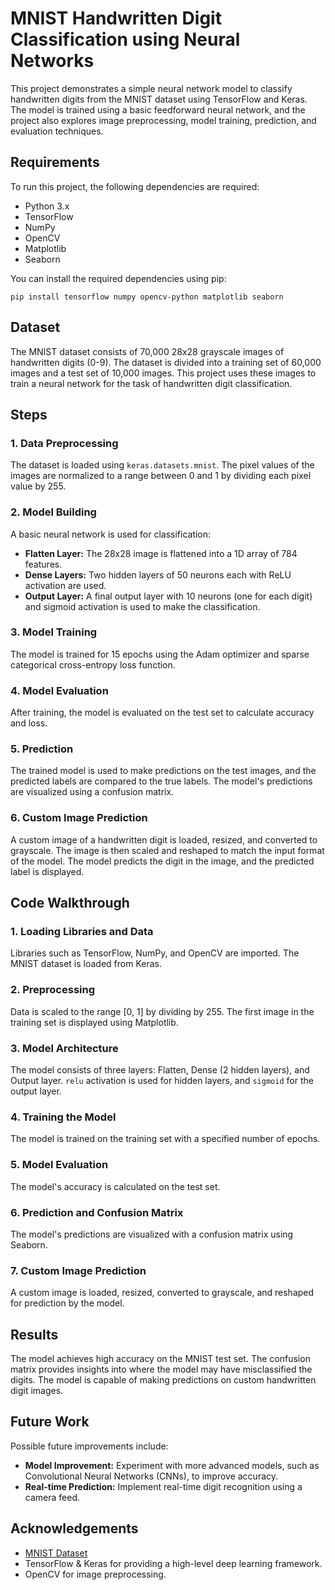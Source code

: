 <body>
    <div class="container">
        <h1>MNIST Handwritten Digit Classification using Neural Networks</h1>
        <p>This project demonstrates a simple neural network model to classify handwritten digits from the MNIST dataset using TensorFlow and Keras. The model is trained using a basic feedforward neural network, and the project also explores image preprocessing, model training, prediction, and evaluation techniques.</p>
        <h2>Requirements</h2>
        <p>To run this project, the following dependencies are required:</p>
        <ul>
            <li>Python 3.x</li>
            <li>TensorFlow</li>
            <li>NumPy</li>
            <li>OpenCV</li>
            <li>Matplotlib</li>
            <li>Seaborn</li>
        </ul>
        <p>You can install the required dependencies using pip:</p>
        <pre><code>pip install tensorflow numpy opencv-python matplotlib seaborn</code></pre>
        <h2>Dataset</h2>
        <p>The MNIST dataset consists of 70,000 28x28 grayscale images of handwritten digits (0-9). The dataset is divided into a training set of 60,000 images and a test set of 10,000 images. This project uses these images to train a neural network for the task of handwritten digit classification.</p>
        <h2>Steps</h2>
        <h3>1. Data Preprocessing</h3>
        <p>The dataset is loaded using <code>keras.datasets.mnist</code>. The pixel values of the images are normalized to a range between 0 and 1 by dividing each pixel value by 255.</p>
        <h3>2. Model Building</h3>
        <p>A basic neural network is used for classification:</p>
        <ul>
            <li><strong>Flatten Layer:</strong> The 28x28 image is flattened into a 1D array of 784 features.</li>
            <li><strong>Dense Layers:</strong> Two hidden layers of 50 neurons each with ReLU activation are used.</li>
            <li><strong>Output Layer:</strong> A final output layer with 10 neurons (one for each digit) and sigmoid activation is used to make the classification.</li>
        </ul>
        <h3>3. Model Training</h3>
        <p>The model is trained for 15 epochs using the Adam optimizer and sparse categorical cross-entropy loss function.</p>
        <h3>4. Model Evaluation</h3>
        <p>After training, the model is evaluated on the test set to calculate accuracy and loss.</p>
        <h3>5. Prediction</h3>
        <p>The trained model is used to make predictions on the test images, and the predicted labels are compared to the true labels. The model's predictions are visualized using a confusion matrix.</p>
        <h3>6. Custom Image Prediction</h3>
        <p>A custom image of a handwritten digit is loaded, resized, and converted to grayscale. The image is then scaled and reshaped to match the input format of the model. The model predicts the digit in the image, and the predicted label is displayed.</p>
        <h2>Code Walkthrough</h2>
        <h3>1. Loading Libraries and Data</h3>
        <p>Libraries such as TensorFlow, NumPy, and OpenCV are imported. The MNIST dataset is loaded from Keras.</p>
        <h3>2. Preprocessing</h3>
        <p>Data is scaled to the range [0, 1] by dividing by 255. The first image in the training set is displayed using Matplotlib.</p>
        <h3>3. Model Architecture</h3>
        <p>The model consists of three layers: Flatten, Dense (2 hidden layers), and Output layer. <code>relu</code> activation is used for hidden layers, and <code>sigmoid</code> for the output layer.</p>
        <h3>4. Training the Model</h3>
        <p>The model is trained on the training set with a specified number of epochs.</p>
        <h3>5. Model Evaluation</h3>
        <p>The model's accuracy is calculated on the test set.</p>
        <h3>6. Prediction and Confusion Matrix</h3>
        <p>The model's predictions are visualized with a confusion matrix using Seaborn.</p>
        <h3>7. Custom Image Prediction</h3>
        <p>A custom image is loaded, resized, converted to grayscale, and reshaped for prediction by the model.</p>
        <h2>Results</h2>
        <p>The model achieves high accuracy on the MNIST test set. The confusion matrix provides insights into where the model may have misclassified the digits. The model is capable of making predictions on custom handwritten digit images.</p>
        <h2>Future Work</h2>
        <p>Possible future improvements include:</p>
        <ul>
            <li><strong>Model Improvement:</strong> Experiment with more advanced models, such as Convolutional Neural Networks (CNNs), to improve accuracy.</li>
            <li><strong>Real-time Prediction:</strong> Implement real-time digit recognition using a camera feed.</li>
        </ul>
        <h2>Acknowledgements</h2>
        <ul>
            <li><a href="http://yann.lecun.com/exdb/mnist/">MNIST Dataset</a></li>
            <li>TensorFlow & Keras for providing a high-level deep learning framework.</li>
            <li>OpenCV for image preprocessing.</li>
        </ul>
    </div>
</body>

